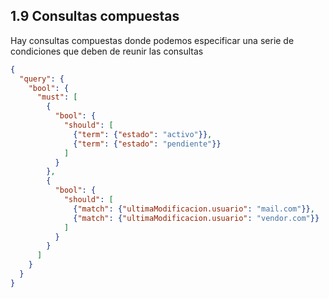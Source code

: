 ## 1.9 Consultas compuestas

Hay consultas compuestas donde podemos especificar una serie de
condiciones que deben de reunir las consultas

``` json
{
  "query": {
    "bool": {
      "must": [
        {
          "bool": {
            "should": [
              {"term": {"estado": "activo"}},
              {"term": {"estado": "pendiente"}}
            ]
          }
        },
        {
          "bool": {
            "should": [
              {"match": {"ultimaModificacion.usuario": "mail.com"}},
              {"match": {"ultimaModificacion.usuario": "vendor.com"}}          
            ]
          }
        }
      ]
    }
  }
}
```

